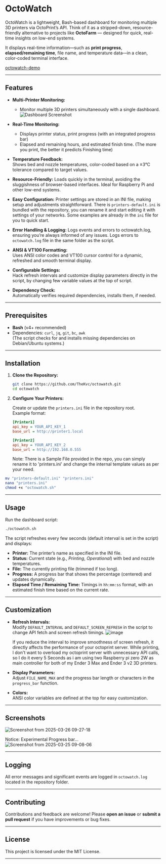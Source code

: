 # OctoWatch

OctoWatch is a lightweight, Bash-based dashboard for monitoring multiple 3D printers via OctoPrint’s API. Think of it as a stripped-down, resource-friendly alternative to projects like **OctoFarm** — designed for quick, real-time insights on low-end systems.

It displays real-time information—such as **print progress**, **elapsed/remaining time**, file name, and temperature data—in a clean, color-coded terminal interface.

[octowatch-demo](https://github.com/user-attachments/assets/f581abbe-ed32-4a55-901b-e1e54059282a)

---

## Features

- **Multi-Printer Monitoring:**
  - Monitor multiple 3D printers simultaneously with a single dashboard.
    ![Dashboard Screenshot](https://github.com/user-attachments/assets/7fa24bea-467f-415f-94b8-a197bb728918)

- **Real-Time Monitoring:**  
  - Displays printer status, print progress (with an integrated progress bar)
  - Elapsed and remaining hours, and estimated finish time. (The more you print, the better it predicts Finishing time)
- **Temperature Feedback:**  
  Shows bed and nozzle temperatures, color-coded based on a ±3°C tolerance compared to target values.
- **Resource-Friendly:**
  Loads quickly in the terminal, avoiding the sluggishness of browser-based interfaces. Ideal for Raspberry Pi and other low-end systems.
- **Easy Configuration:**
  Printer settings are stored in an INI file, making setup and adjustments straightforward. There is `printers-default.ini` is bundled with the repository, you can rename it and start editing it with settings of your networks. Some examples are already in the `ini` file for you to quick start.
- **Error Handling & Logging:**
  Logs events and errors to octowatch.log, ensuring you’re always informed of any issues. Logs errors to `octowatch.log` file in the same folder as the script.
- **ANSI & VT100 Formatting:**  
  Uses ANSI color codes and VT100 cursor control for a dynamic, refreshed and smooth terminal display.
- **Configurable Settings:**  
  Hack refresh intervals and customize display parameters directly in the script, by changing few variable values at the top of script.
- **Dependency Check:**  
  Automatically verifies required dependencies, installs them, if needed.

---

## Prerequisites

- **Bash** (v4+ recommended)
- Dependencies: `curl`, `jq`, `git`, `bc`, `awk`  
  (The script checks for and installs missing dependencies on Debian/Ubuntu systems.)

---

## Installation

1. **Clone the Repository:**

   ```bash
   git clone https://github.com/TheKvc/octowatch.git
   cd octowatch
   ```

2. **Configure Your Printers:**

   Create or update the `printers.ini` file in the repository root.  
   Example format:
   ```ini
   [Printer1]
   api_key = YOUR_API_KEY_1
   base_url = http://printer1.local

   [Printer2]
   api_key = YOUR_API_KEY_2
   base_url = http://192.168.0.555
   ```
   Note: There is a Sample File provided in the repo, you can simply rename it to 'printers.ini' and change the internal template values as per your need.

   
  ```bash
  mv "printers-default.ini" "printers.ini"
  nano "printers.ini"
  chmod +x "octowatch.sh"
  ```

---

## Usage

Run the dashboard script:

```bash
./octowatch.sh
```

The script refreshes every few seconds (default interval is set in the script) and displays:

- **Printer:** The printer’s name as specified in the INI file.
- **Status:** Current state (e.g., *Printing*, *Operational*) with bed and nozzle temperatures.
- **File:** The currently printing file (trimmed if too long).
- **Progress:** A progress bar that shows the percentage (centered) and updates dynamically.
- **Elapsed Time / Remaining Time:** Timings in `hh:mm:ss` format, with an estimated finish time based on the current rate.

---

## Customization

- **Refresh Intervals:**  
  Modify `DEFAULT_INTERVAL` and `DEFAULT_SCREEN_REFRESH` in the script to change API fetch and screen refresh timings.
  ![image](https://github.com/user-attachments/assets/5288e327-49a4-4289-beae-50e050e3276c)

  If you reduce the interval to improve smoothness of screen refresh, it directly affects the performance of your octoprint server.
  While printing, I don't want to overload my octoprint server with unnecessary API calls, so I do it every 5 Seconds as i am using two Raspberry pi zero 2W as main controller for both of my Ender 3 Max and Ender 3 v2 3D printers.
  
- **Display Parameters:**  
  Adjust `FILE_NAME_MAX` and the progress bar length or characters in the `progress_bar` function.
- **Colors:**  
  ANSI color variables are defined at the top for easy customization.

---

## Screenshots

![Screenshot from 2025-03-26 09-27-18](https://github.com/user-attachments/assets/b0d7330e-ffbe-4951-a45f-5b17c5466e76)

Notice: Experimental Progress bar... 
![Screenshot from 2025-03-25 09-08-06](https://github.com/user-attachments/assets/83ac708e-15fb-48d9-9a18-1adbb43281a2)

---

## Logging

All error messages and significant events are logged in `octowatch.log` located in the repository folder.

---

## Contributing

Contributions and feedback are welcome! Please **open an issue** or **submit a pull request** if you have improvements or bug fixes.

---

## License

This project is licensed under the MIT License. 

---

